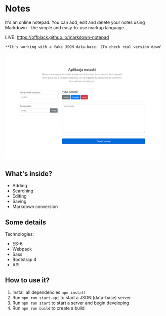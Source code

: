 # Notes

It's an online notepad. You can add, edit and delete your notes using Markdown - the simple and easy-to-use markup language.

LIVE: https://offblack.github.io/markdown-notepad

```diff 
**It's working with a fake JSON data-base. (To check real version download or clone repository.)**
```

![alt text](https://raw.githubusercontent.com/Offblack/markdown-notepad/master/screenshot.png)

## What's inside?

-  Adding
-  Searching
-  Editing
-  Saving
-  Markdown conversion

## Some details

Technologies:

-  ES-6
-  Webpack
-  Sass
-  Bootstrap 4
-  API

## How to use it?

1. Install all dependencies `npm install`
2. Run `npm run start-api` to start a JSON (data-base) server
3. Run `npm run start` to start a server and begin developing
4. Run `npm run build` to create a build
